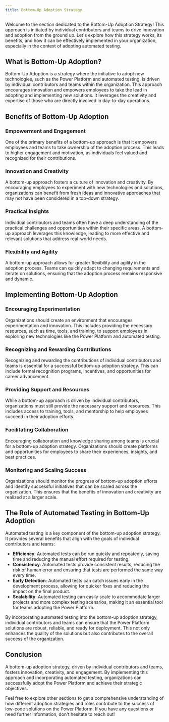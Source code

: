 ```yaml
---
title: Bottom-Up Adoption Strategy
---
```


Welcome to the section dedicated to the Bottom-Up Adoption Strategy! This approach is initiated by individual contributors and teams to drive innovation and adoption from the ground up. Let's explore how this strategy works, its benefits, and how it can be effectively implemented in your organization, especially in the context of adopting automated testing.

## What is Bottom-Up Adoption?

Bottom-Up Adoption is a strategy where the initiative to adopt new technologies, such as the Power Platform and automated testing, is driven by individual contributors and teams within the organization. This approach encourages innovation and empowers employees to take the lead in adopting and implementing new solutions. It leverages the creativity and expertise of those who are directly involved in day-to-day operations.

## Benefits of Bottom-Up Adoption

### Empowerment and Engagement

One of the primary benefits of a bottom-up approach is that it empowers employees and teams to take ownership of the adoption process. This leads to higher engagement and motivation, as individuals feel valued and recognized for their contributions.

### Innovation and Creativity

A bottom-up approach fosters a culture of innovation and creativity. By encouraging employees to experiment with new technologies and solutions, organizations can benefit from fresh ideas and innovative approaches that may not have been considered in a top-down strategy.

### Practical Insights

Individual contributors and teams often have a deep understanding of the practical challenges and opportunities within their specific areas. A bottom-up approach leverages this knowledge, leading to more effective and relevant solutions that address real-world needs.

### Flexibility and Agility

A bottom-up approach allows for greater flexibility and agility in the adoption process. Teams can quickly adapt to changing requirements and iterate on solutions, ensuring that the adoption process remains responsive and dynamic.

## Implementing Bottom-Up Adoption

### Encouraging Experimentation

Organizations should create an environment that encourages experimentation and innovation. This includes providing the necessary resources, such as time, tools, and training, to support employees in exploring new technologies like the Power Platform and automated testing.

### Recognizing and Rewarding Contributions

Recognizing and rewarding the contributions of individual contributors and teams is essential for a successful bottom-up adoption strategy. This can include formal recognition programs, incentives, and opportunities for career advancement.

### Providing Support and Resources

While a bottom-up approach is driven by individual contributors, organizations must still provide the necessary support and resources. This includes access to training, tools, and mentorship to help employees succeed in their adoption efforts.

### Facilitating Collaboration

Encouraging collaboration and knowledge sharing among teams is crucial for a bottom-up adoption strategy. Organizations should create platforms and opportunities for employees to share their experiences, insights, and best practices.

### Monitoring and Scaling Success

Organizations should monitor the progress of bottom-up adoption efforts and identify successful initiatives that can be scaled across the organization. This ensures that the benefits of innovation and creativity are realized at a larger scale.

## The Role of Automated Testing in Bottom-Up Adoption

Automated testing is a key component of the bottom-up adoption strategy. It provides several benefits that align with the goals of individual contributors and teams:

- **Efficiency**: Automated tests can be run quickly and repeatedly, saving time and reducing the manual effort required for testing.
- **Consistency**: Automated tests provide consistent results, reducing the risk of human error and ensuring that tests are performed the same way every time.
- **Early Detection**: Automated tests can catch issues early in the development process, allowing for quicker fixes and reducing the impact on the final product.
- **Scalability**: Automated testing can easily scale to accommodate larger projects and more complex testing scenarios, making it an essential tool for teams adopting the Power Platform.

By incorporating automated testing into the bottom-up adoption strategy, individual contributors and teams can ensure that the Power Platform solutions are robust, reliable, and ready for deployment. This not only enhances the quality of the solutions but also contributes to the overall success of the organization.

## Conclusion

A bottom-up adoption strategy, driven by individual contributors and teams, fosters innovation, creativity, and engagement. By implementing this approach and incorporating automated testing, organizations can successfully adopt the Power Platform and achieve their strategic objectives.

Feel free to explore other sections to get a comprehensive understanding of how different adoption strategies and roles contribute to the success of low-code solutions on the Power Platform. If you have any questions or need further information, don't hesitate to reach out!